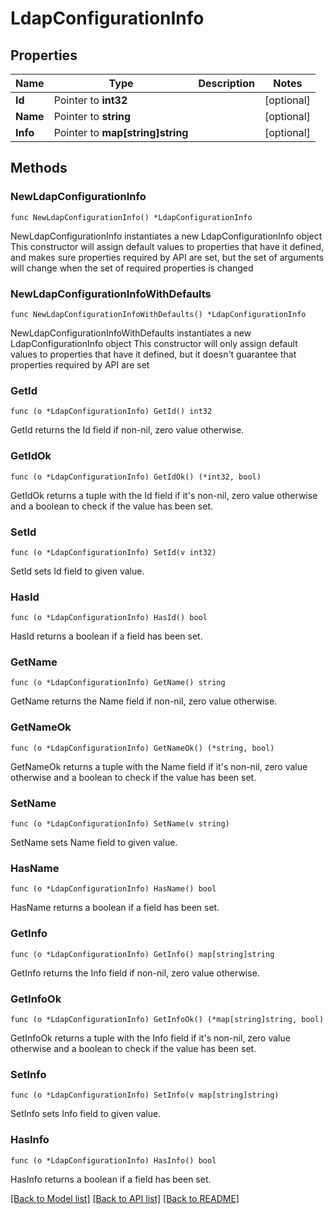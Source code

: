 # LdapConfigurationInfo

## Properties

Name | Type | Description | Notes
------------ | ------------- | ------------- | -------------
**Id** | Pointer to **int32** |  | [optional] 
**Name** | Pointer to **string** |  | [optional] 
**Info** | Pointer to **map[string]string** |  | [optional] 

## Methods

### NewLdapConfigurationInfo

`func NewLdapConfigurationInfo() *LdapConfigurationInfo`

NewLdapConfigurationInfo instantiates a new LdapConfigurationInfo object
This constructor will assign default values to properties that have it defined,
and makes sure properties required by API are set, but the set of arguments
will change when the set of required properties is changed

### NewLdapConfigurationInfoWithDefaults

`func NewLdapConfigurationInfoWithDefaults() *LdapConfigurationInfo`

NewLdapConfigurationInfoWithDefaults instantiates a new LdapConfigurationInfo object
This constructor will only assign default values to properties that have it defined,
but it doesn't guarantee that properties required by API are set

### GetId

`func (o *LdapConfigurationInfo) GetId() int32`

GetId returns the Id field if non-nil, zero value otherwise.

### GetIdOk

`func (o *LdapConfigurationInfo) GetIdOk() (*int32, bool)`

GetIdOk returns a tuple with the Id field if it's non-nil, zero value otherwise
and a boolean to check if the value has been set.

### SetId

`func (o *LdapConfigurationInfo) SetId(v int32)`

SetId sets Id field to given value.

### HasId

`func (o *LdapConfigurationInfo) HasId() bool`

HasId returns a boolean if a field has been set.

### GetName

`func (o *LdapConfigurationInfo) GetName() string`

GetName returns the Name field if non-nil, zero value otherwise.

### GetNameOk

`func (o *LdapConfigurationInfo) GetNameOk() (*string, bool)`

GetNameOk returns a tuple with the Name field if it's non-nil, zero value otherwise
and a boolean to check if the value has been set.

### SetName

`func (o *LdapConfigurationInfo) SetName(v string)`

SetName sets Name field to given value.

### HasName

`func (o *LdapConfigurationInfo) HasName() bool`

HasName returns a boolean if a field has been set.

### GetInfo

`func (o *LdapConfigurationInfo) GetInfo() map[string]string`

GetInfo returns the Info field if non-nil, zero value otherwise.

### GetInfoOk

`func (o *LdapConfigurationInfo) GetInfoOk() (*map[string]string, bool)`

GetInfoOk returns a tuple with the Info field if it's non-nil, zero value otherwise
and a boolean to check if the value has been set.

### SetInfo

`func (o *LdapConfigurationInfo) SetInfo(v map[string]string)`

SetInfo sets Info field to given value.

### HasInfo

`func (o *LdapConfigurationInfo) HasInfo() bool`

HasInfo returns a boolean if a field has been set.


[[Back to Model list]](../README.md#documentation-for-models) [[Back to API list]](../README.md#documentation-for-api-endpoints) [[Back to README]](../README.md)



